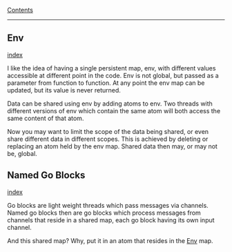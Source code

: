 [Contents](../../Contents.md)

---

## Env
[index](../../Older%20Topic%20Indexes/Env.md)

I like the idea of having a single persistent map, env, with different values accessible at different point in the code. Env is not global, but passed as a parameter from function to function. At any point the env map can be updated, but its value is never returned.

Data can be shared using env by adding atoms to env. Two threads with different versions of env which contain the same atom will both access the same content of that atom.

Now you may want to limit the scope of the data being shared, or even share different data in different scopes. This is achieved by deleting or replacing an atom held by the env map. Shared data then may, or may not be, global.

## Named Go Blocks
[index](../../Dropped%20Topics/Named%20Go%20Blocks.md)

Go blocks are light weight threads which pass messages via channels. Named go blocks then are go blocks which process messages from channels that reside in a shared map, each go block having its own input channel.

And this shared map? Why, put it in an atom that resides in the [Env](../../Older%20Topic%20Indexes/Env.md) map.